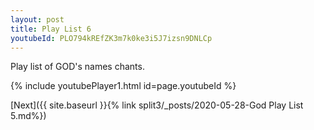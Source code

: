 ```yaml
---
layout: post
title: Play List 6
youtubeId: PLO794kREfZK3m7k0ke3i5J7izsn9DNLCp
---
```

 
 
Play list of GOD's names chants.
 
{% include youtubePlayer1.html id=page.youtubeId %}
 

[Next]({{ site.baseurl }}{% link  split3/_posts/2020-05-28-God Play List 5.md%})
